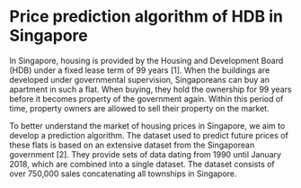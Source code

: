 # Price prediction algorithm of HDB in Singapore

In Singapore, housing is provided by the Housing and Development Board (HDB) under a fixed lease term of 99 years [1]. When the buildings are developed under governmental supervision, Singaporeans can buy an apartment in such a flat. When buying, they hold the ownership for 99 years before it becomes property of the government again. Within this period of time, property owners are allowed to sell their property on the market.

To better understand the market of housing prices in Singapore, we aim to develop a prediction algorithm. The dataset used to predict future prices of these flats is based on an extensive dataset from the Singaporean government [2]. They provide sets of data dating from 1990 until January 2018, which are combined into a single dataset. The dataset consists of over 750,000 sales concatenating all townships in Singapore.
